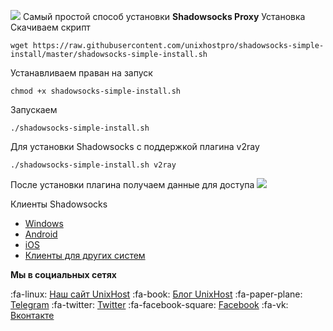 ![](https://st.overclockers.ru/legacy/blog/34342/147768_O.jpg)
Самый простой способ установки **Shadowsocks Proxy**
Установка
Скачиваем скрипт 

```
wget https://raw.githubusercontent.com/unixhostpro/shadowsocks-simple-install/master/shadowsocks-simple-install.sh
```

Устанавливаем праван на запуск
```
chmod +x shadowsocks-simple-install.sh
```

Запускаем
```
./shadowsocks-simple-install.sh
```

Для установки Shadowsocks c поддержкой плагина v2ray 
```
./shadowsocks-simple-install.sh v2ray
```
После установки плагина получаем данные для доступа 
![](https://github.com/unixhostpro/shadowsocks-simple-install/blob/master/ss.png)

Клиенты Shadowsocks
- [Windows](http://https://github.com/shadowsocks/shadowsocks-windows/releases "Windows")
- [Android](https://play.google.com/store/apps/details?id=com.github.shadowsocks "Android")
- [iOS](https://itunes.apple.com/app/outline-app/id1356177741 "iOS")
- [Клиенты для других систем](https://shadowsocks.org/en/download/clients.html "Клиенты для других систем")

**Мы в социальных сетях**

:fa-linux: [Наш сайт UnixHost](https://unixhost.pro/)
:fa-book: [Блог UnixHost](https://blog.unixhost.pro/)
:fa-paper-plane: [Telegram](https://t.me/unixhostpro)
:fa-twitter: [Twitter](https://twitter.com/UnixHostPro)
:fa-facebook-square: [Facebook](https://www.facebook.com/unixhost.pro)
:fa-vk: [Вконтакте](https://vk.com/unixhost)
